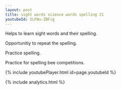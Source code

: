 ```yaml
---
layout: post
title: sight words science words spelling 21
youtubeId: 2LFWu-ZBFig
---
```

 
 
Helps to learn sight words and their spelling.

Opportunitiy to repeat the spelling. 

Practice spelling. 
 
Practice for spelling bee competitions. 
 
{% include youtubePlayer.html id=page.youtubeId %}
 
 
{% include analytics.html %}